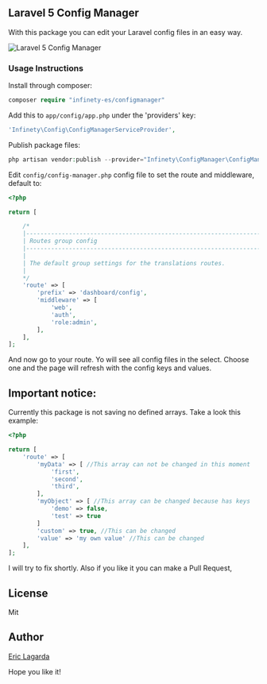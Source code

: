 ## Laravel 5 Config Manager

With this package you can edit your Laravel config files in an easy way.

![Laravel 5 Config Manager](http://i.imgur.com/AVr7Jjl.png)


### Usage Instructions

Install through composer:
```php
composer require "infinety-es/configmanager"
```

Add this to `app/config/app.php` under the 'providers' key:

```php
'Infinety\Config\ConfigManagerServiceProvider',
```

Publish package files:
```php
php artisan vendor:publish --provider="Infinety\ConfigManager\ConfigManagerServiceProvider"
```

Edit `config/config-manager.php` config file to set the route and middleware, default to:

```php
<?php

return [

    /*
    |--------------------------------------------------------------------------
    | Routes group config
    |--------------------------------------------------------------------------
    |
    | The default group settings for the translations routes.
    |
    */
    'route' => [
        'prefix' => 'dashboard/config',
        'middleware' => [
            'web',
            'auth',
            'role:admin',
        ],
    ],
];

```

And now go to your route. Yo will see all config files in the select. Choose one and the page will refresh with the config keys and values.

## Important notice: 

Currently this package is not saving no defined arrays. Take a look this example:

```php
<?php

return [
    'route' => [
        'myData' => [ //This array can not be changed in this moment
            'first', 
            'second',
            'third',
        ],
        'myObject' => [ //This array can be changed because has keys
            'demo' => false,
            'test' => true
        ]
        'custom' => true, //This can be changed
        'value' => 'my own value' //This can be changed
    ],
];

```

I will try to fix shortly. Also if you like it you can make a Pull Request,

## License

Mit

## Author

[Eric Lagarda](https://github.com/Krato)


Hope you like it!
